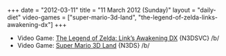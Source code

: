 +++
date = "2012-03-11"
title = "11 March 2012 (Sunday)"
layout = "daily-diet"
video-games = ["super-mario-3d-land", "the-legend-of-zelda-links-awakening-dx"]
+++


* Video Game: [The Legend of Zelda: Link’s Awakening DX](/video-games/the-legend-of-zelda-links-awakening-dx) {N3DSVC} /b/
* Video Game: [Super Mario 3D Land](/video-games/super-mario-3d-land) {N3DS} /b/